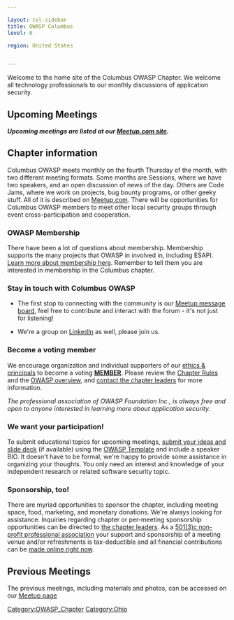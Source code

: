 ```yaml
---

layout: col-sidebar
title: OWASP Columbus
level: 0

region: United States


---
```

Welcome to the home site of the Columbus OWASP Chapter. We welcome all
technology professionals to our monthly discussions of application
security.

## Upcoming Meetings

***Upcoming meetings are listed at our [Meetup.com
site](http://www.meetup.com/Columbus-OWASP/).***

## Chapter information

Columbus OWASP meets monthly on the fourth Thursday of the month, with
two different meeting formats. Some months are Sessions, where we have
two speakers, and an open discussion of news of the day. Others are Code
Jams, where we work on projects, bug bounty programs, or other geeky
stuff. All of it is described on
[Meetup.com](http://www.meetup.com/Columbus-OWASP/). There will be
opportunities for Columbus OWASP members to meet other local security
groups through event cross-participation and cooperation.

### OWASP Membership

There have been a lot of questions about membership. Membership supports
the many projects that OWASP in involved in, including ESAPI. [Learn
more about membership
here](http://www.owasp.org/index.php/Membership#Categories_of_Membership_.26_Supporters).
Remember to tell them you are interested in membership in the Columbus
chapter.

### Stay in touch with Columbus OWASP

  - The first stop to connecting with the community is our [Meetup
    message
    board](https://www.meetup.com/Columbus-OWASP/messages/boards/), feel
    free to contribute and interact with the forum - it's not just for
    listening\!

<!-- end list -->

  - We're a group on
    [LinkedIn](http://www.linkedin.com/groups?home=&gid=2796025) as
    well, please join us.

### Become a voting member

We encourage organization and individual supporters of our [ethics &
principals](http://www.owasp.org/index.php/About_The_Open_Web_Application_Security_Project)
to become a voting
**[MEMBER](http://www.owasp.org/index.php/Membership#Categories_of_Membership_.26_Supporters)**.
Please review the [Chapter Rules](Chapter_Rules "wikilink") and the
[OWASP
overview](http://www.owasp.org/images/9/9f/2009-OWASP_KeyNote-V2.pdf),
and [contact the chapter leaders](mailto:columbusowasp\(at\)gmail.com)
for more information.

*The professional association of OWASP Foundation Inc., is always free
and open to anyone interested in learning more about application
security.*

### We want your participation\!

To submit educational topics for upcoming meetings, [submit your ideas
and slide deck](mailto:columbusowasp\(at\)gmail.com) (if available)
using the [OWASP
Template](http://www.owasp.org/images/5/54/Presentation_template.ppt)
and include a speaker BIO. It doesn't have to be formal, we're happy to
provide some assistance in organizing your thoughts. You only need an
interest and knowledge of your independent research or related software
security topic.

### Sponsorship, too\!

There are myriad opportunities to sponsor the chapter, including meeting
space, food, marketing, and monetary donations. We're always looking for
assistance. Inquiries regarding chapter or per-meeting sponsorship
opportunities can be directed to [the chapter
leaders](mailto:columbusowasp\(at\)gmail.com). As a [501(3)c non-profit
professional association](http://www.owasp.org/index.php/About_OWASP)
your support and sponsorship of a meeting venue and/or refreshments is
tax-deductible and all financial contributions can be [made online right
now](https://www.owasp.org/index.php/Single_Meeting_Supporter).

## Previous Meetings

The previous meetings, including materials and photos, can be accessed
on our [Meetup page](https://www.meetup.com/Columbus-OWASP/)

[Category:OWASP_Chapter](Category:OWASP_Chapter "wikilink")
[Category:Ohio](Category:Ohio "wikilink")

